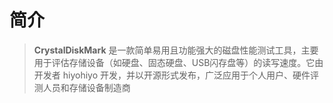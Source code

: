# 简介
> **CrystalDiskMark** 是一款简单易用且功能强大的磁盘性能测试工具，主要用于评估存储设备（如硬盘、固态硬盘、USB闪存盘等）的读写速度。它由开发者 hiyohiyo 开发，并以开源形式发布，广泛应用于个人用户、硬件评测人员和存储设备制造商